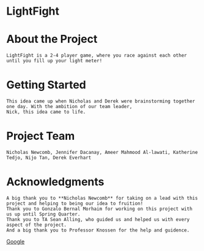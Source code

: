 # LightFight 


# About the Project
	LightFight is a 2-4 player game, where you race against each other until you fill up your light meter!
# Getting Started
	This idea came up when Nicholas and Derek were brainstorming together one day. With the ambition of our team leader,
	Nick, this idea came to life.
# Project Team
	Nicholas Newcomb, Jennifer Dacanay, Ameer Mahmood Al-lawati, Katherine Tedjo, Nijo Tan, Derek Everhart
# Acknowledgments
	A big thank you to **Nicholas Newcomb** for taking on a lead with this project and helping to being our idea to fruition! 
	Thank you to Gonzalo Bernal Morhaim for working on this project with us up until Spring Quarter. 
	Thank you to TA Sean Alling, who guided us and helped us with every aspect of the project. 
	And a big thank you to Professor Knossen for the help and guidence.



[Google](https://www.google.com)